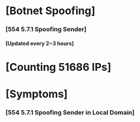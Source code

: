 # [Botnet Spoofing]
### [554 5.7.1 Spoofing Sender]
#### [Updated every 2~3 hours]

# [Counting 51686 IPs]

# [Symptoms] 
###   [554 5.7.1 Spoofing Sender in Local Domain]
